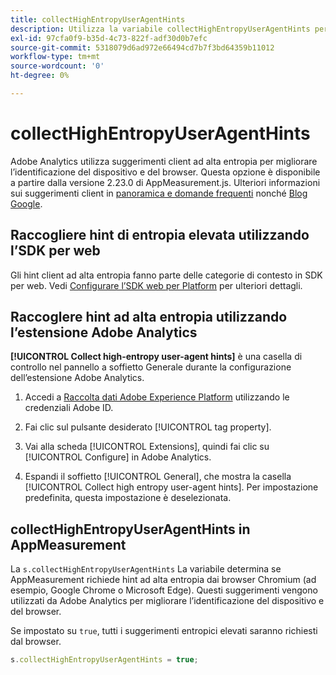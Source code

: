 ```yaml
---
title: collectHighEntropyUserAgentHints
description: Utilizza la variabile collectHighEntropyUserAgentHints per determinare se Adobe richiederà suggerimenti entropici elevati dai browser Chromium (ad esempio Google Chrome e Microsoft Edge).
exl-id: 97cfa0f9-b35d-4c73-822f-adf30d0b7efc
source-git-commit: 5318079d6ad972e66494cd7b7f3bd64359b11012
workflow-type: tm+mt
source-wordcount: '0'
ht-degree: 0%

---
```


# collectHighEntropyUserAgentHints

Adobe Analytics utilizza suggerimenti client ad alta entropia per migliorare l’identificazione del dispositivo e del browser. Questa opzione è disponibile a partire dalla versione 2.23.0 di AppMeasurement.js. Ulteriori informazioni sui suggerimenti client in [panoramica e domande frequenti](/help/technotes/client-hints.md) nonché [Blog Google](https://web.dev/user-agent-client-hints/).

## Raccogliere hint di entropia elevata utilizzando l’SDK per web

Gli hint client ad alta entropia fanno parte delle categorie di contesto in SDK per web. Vedi [Configurare l’SDK web per Platform](https://experienceleague.adobe.com/docs/experience-platform/edge/fundamentals/configuring-the-sdk.html?lang=it) per ulteriori dettagli.

## Raccoglere hint ad alta entropia utilizzando l’estensione Adobe Analytics

**[!UICONTROL Collect high-entropy user-agent hints]** è una casella di controllo nel pannello a soffietto Generale durante la configurazione dell’estensione Adobe Analytics.

1. Accedi a [Raccolta dati Adobe Experience Platform](https://experience.adobe.com/#/@adobepm/data-collection) utilizzando le credenziali Adobe ID.

1. Fai clic sul pulsante desiderato [!UICONTROL tag property].

1. Vai alla scheda [!UICONTROL Extensions], quindi fai clic su [!UICONTROL Configure] in Adobe Analytics.

1. Espandi il soffietto [!UICONTROL General], che mostra la casella [!UICONTROL Collect high entropy user-agent hints]. Per impostazione predefinita, questa impostazione è deselezionata.

## collectHighEntropyUserAgentHints in AppMeasurement

La `s.collectHighEntropyUserAgentHints` La variabile determina se AppMeasurement richiede hint ad alta entropia dai browser Chromium (ad esempio, Google Chrome o Microsoft Edge). Questi suggerimenti vengono utilizzati da Adobe Analytics per migliorare l’identificazione del dispositivo e del browser.

Se impostato su `true`, tutti i suggerimenti entropici elevati saranno richiesti dal browser.

```js
s.collectHighEntropyUserAgentHints = true;
```
